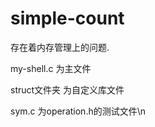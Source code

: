 # simple-count
存在着内存管理上的问题.

my-shell.c    为主文件

struct文件夹   为自定义库文件

sym.c         为operation.h的测试文件\n
